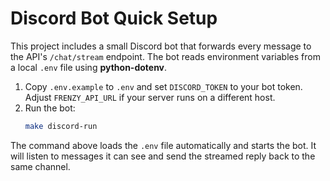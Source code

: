 # Discord Bot Quick Setup

This project includes a small Discord bot that forwards every message to the
API's `/chat/stream` endpoint. The bot reads environment variables from a local
`.env` file using **python-dotenv**.

1. Copy `.env.example` to `.env` and set `DISCORD_TOKEN` to your bot token.
   Adjust `FRENZY_API_URL` if your server runs on a different host.
2. Run the bot:
   ```bash
   make discord-run
   ```

The command above loads the `.env` file automatically and starts the bot.  It
will listen to messages it can see and send the streamed reply back to the same
channel.
